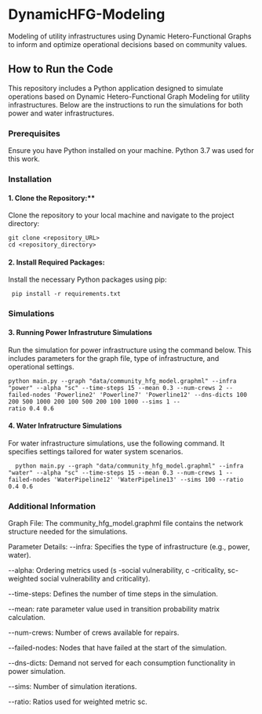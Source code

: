 # DynamicHFG-Modeling
Modeling of utility infrastructures using Dynamic Hetero-Functional Graphs to inform and optimize operational decisions based on community values.


## How to Run the Code

This repository includes a Python application designed to simulate operations based on Dynamic Hetero-Functional Graph Modeling for utility infrastructures. Below are the instructions to run the simulations for both power and water infrastructures.

### Prerequisites

Ensure you have Python installed on your machine. Python 3.7 was used for this work.

### Installation

#### 1. Clone the Repository:**
   Clone the repository to your local machine and navigate to the project directory:
   ```
   git clone <repository_URL>
   cd <repository_directory>
   ```

#### 2. Install Required Packages:
   Install the necessary Python packages using pip:
   ```
    pip install -r requirements.txt 
   ```

### Simulations
#### 3. Running Power Infrastruture Simulations
  Run the simulation for power infrastructure using the command below. This includes parameters for the graph file, type of infrastructure, and operational settings.
  ```
  python main.py --graph "data/community_hfg_model.graphml" --infra "power" --alpha "sc" --time-steps 15 --mean 0.3 --num-crews 2 --failed-nodes 'Powerline2' 'Powerline7' 'Powerline12' --dns-dicts 100 200 500 1000 200 100 500 200 100 1000 --sims 1 -- 
  ratio 0.4 0.6
  ```

#### 4. Water Infratructure Simulations
For water infrastructure simulations, use the following command. It specifies settings tailored for water system scenarios.
```
  python main.py --graph "data/community_hfg_model.graphml" --infra "water" --alpha "sc" --time-steps 15 --mean 0.3 --num-crews 1 --failed-nodes 'WaterPipeline12' 'WaterPipeline13' --sims 100 --ratio 0.4 0.6
```

### Additional Information
Graph File: The community_hfg_model.graphml file contains the network structure needed for the simulations.

Parameter Details:
--infra: Specifies the type of infrastructure (e.g., power, water).

--alpha: Ordering metrics used (s -social vulnerability, c -criticality, sc- weighted social vulnerability and criticality).

--time-steps: Defines the number of time steps in the simulation.

--mean: rate parameter value used in transition probability matrix calculation.

--num-crews: Number of crews available for repairs.

--failed-nodes: Nodes that have failed at the start of the simulation.

--dns-dicts: Demand not served for each consumption functionality in power simulation.

--sims: Number of simulation iterations.

--ratio: Ratios used for weighted metric sc.
